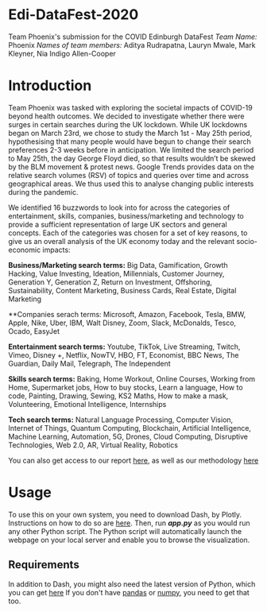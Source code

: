 # Edi-DataFest-2020
Team Phoenix's submission for the COVID Edinburgh DataFest
*Team Name:* Phoenix 
*Names of team members:* Aditya Rudrapatna, Lauryn Mwale, Mark Kleyner, Nia Indigo Allen-Cooper

# Introduction
Team Phoenix was tasked with exploring the societal impacts of COVID-19 beyond health outcomes. We decided to investigate whether there were surges in certain searches during the UK lockdown. While UK lockdowns began on March 23rd, we chose to study the March 1st - May 25th period, hypothesising that many people would have begun to change their search preferences 2-3 weeks before in anticipation. We limited the search period to May 25th, the day George Floyd died, so that results wouldn’t be skewed by the BLM movement & protest news. Google Trends provides data on the relative search volumes (RSV) of topics and queries over time and across geographical areas. We thus used this to analyse changing public interests during the pandemic. 

We identified 16 buzzwords to look into for across the categories of entertainment, skills, companies, business/marketing and technology to provide a sufficient representation of large UK sectors and general concepts. Each of the categories was chosen for a set of key reasons, to give us an overall analysis of the UK economy today and the relevant socio-economic impacts:

**Business/Marketing search terms:** Big Data, Gamification, Growth Hacking, Value Investing, Ideation, Millennials, Customer Journey, Generation Y, Generation Z, Return on Investment, Offshoring, Sustainability, Content Marketing, Business Cards, Real Estate, Digital Marketing

**Companies serach terms: Microsoft, Amazon, Facebook, Tesla, BMW, Apple, Nike, Uber, IBM, Walt Disney, Zoom, Slack, McDonalds, Tesco, Ocado, EasyJet

**Entertainment search terms:** Youtube, TikTok, Live Streaming, Twitch, Vimeo, Disney +, Netflix, NowTV, HBO, FT, Economist, BBC News, The Guardian, Daily Mail, Telegraph, The Independent

**Skills search terms:** Baking, Home Workout, Online Courses, Working from Home, Supermarket jobs, How to buy stocks, Learn a language, How to code, Painting, Drawing, Sewing, KS2 Maths, How to make a mask, Volunteering, Emotional Intelligence, Internships

**Tech search terms:** Natural Language Processing, Computer Vision, Internet of Things, Quantum Computing, Blockchain, Artificial Intelligence, Machine Learning, Automation, 5G, Drones, Cloud Computing, Disruptive Technologies, Web 2.0, AR, Virtual Reality, Robotics

You can also get access to our report [here](https://drive.google.com/file/d/1naFgk1-DI_3NmTkHEmq1-RDZ1NkmiMqV/view), as well as our methodology [here](https://drive.google.com/file/d/1PS2Z9xrk1Bns6eTOfWXdvwUWZsUv6Ndy/view)

# Usage

To use this on your own system, you need to download Dash, by Plotly. Instructions on how to do so are [here](https://dash.plotly.com/installation). Then, run ___app.py___ as you would run any other Python script. The Python script will automatically launch the webpage on your local server and enable you to browse the visualization.

## Requirements

In addition to Dash, you might also need the latest version of Python, which you can get [here](https://www.python.org/downloads/)
If you don't have [pandas](https://pandas.pydata.org/pandas-docs/stable/getting_started/install.html) or [numpy](https://scipy.org/install.html), you need to get that too.